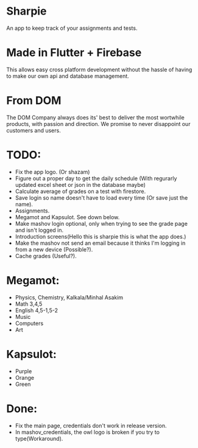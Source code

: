 # Sharpie
An app to keep track of your assignments and tests.

# Made in Flutter + Firebase
This allows easy cross platform development without the hassle of having to make
our own api and database management.

# From DOM
The DOM Company always does its' best to deliver the most wortwhile products, with passion and direction.
We promise to never disappoint our customers and users.

# TODO:

* Fix the app logo. (Or shazam)
* Figure out a proper day to get the daily schedule (With regurarly updated excel sheet or json in the database maybe)
* Calculate average of grades on a test with firestore.
* Save login so name doesn't have to load every time (Or save just the name).
* Assignments.
* Megamot and Kapsulot. See down below.
* Make mashov login optional, only when trying to see the grade page and isn't logged in.
* Introduction screens(Hello this is sharpie this is what the app does.)
* Make the mashov not send an email because it thinks I'm logging in from a new device (Possible?).
* Cache grades (Useful?).

# Megamot: 

* Physics, Chemistry, Kalkala/Minhal Asakim
* Math 3,4,5 
* English 4,5-1,5-2
* Music
* Computers
* Art

# Kapsulot:
* Purple
* Orange
* Green

# Done: 

* Fix the main page, credentials don't work in release version.
* In mashov_credentials, the owl logo is broken if you try to type(Workaround).


